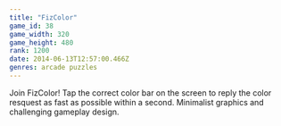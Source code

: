 ```yaml
---
title: "FizColor"
game_id: 38
game_width: 320
game_height: 480
rank: 1200
date: 2014-06-13T12:57:00.466Z
genres: arcade puzzles
---
```

Join FizColor! Tap the correct color bar on the screen to reply the color resquest as fast as possible within a second. Minimalist graphics and challenging gameplay design.